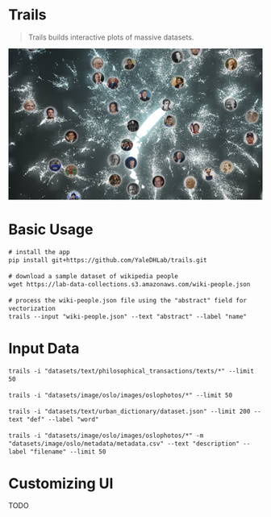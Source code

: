 # Trails

> Trails builds interactive plots of massive datasets.

![App preview](/trails/web/assets/images/preview.png?raw=true)

# Basic Usage

```
# install the app
pip install git+https://github.com/YaleDHLab/trails.git

# download a sample dataset of wikipedia people
wget https://lab-data-collections.s3.amazonaws.com/wiki-people.json

# process the wiki-people.json file using the "abstract" field for vectorization
trails --input "wiki-people.json" --text "abstract" --label "name"
```

# Input Data

```
trails -i "datasets/text/philosophical_transactions/texts/*" --limit 50

trails -i "datasets/image/oslo/images/oslophotos/*" --limit 50

trails -i "datasets/text/urban_dictionary/dataset.json" --limit 200 --text "def" --label "word"

trails -i "datasets/image/oslo/images/oslophotos/*" -m "datasets/image/oslo/metadata/metadata.csv" --text "description" --label "filename" --limit 50
```

# Customizing UI

TODO